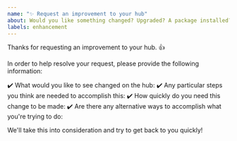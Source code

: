 ```yaml
---
name: "✨ Request an improvement to your hub"
about: Would you like something changed? Upgraded? A package installed?
labels: enhancement
---
```


Thanks for requesting an improvement to your hub. 👍

In order to help resolve your request, please provide the following information:

✔️ What would you like to see changed on the hub:
✔️ Any particular steps you think are needed to accomplish this:
✔️ How quickly do you need this change to be made:
✔️ Are there any alternative ways to accomplish what you're trying to do:

We'll take this into consideration and try to get back to you quickly!
